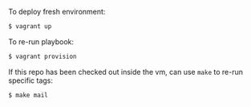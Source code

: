 To deploy fresh environment:

```bash
$ vagrant up
```

To re-run playbook:

```bash
$ vagrant provision
```

If this repo has been checked out inside the vm, can use `make` to re-run specific tags:

```bash
$ make mail
```
